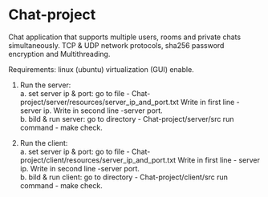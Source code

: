 # Chat-project
Chat application that supports multiple users, rooms and private chats simultaneously.  TCP &amp; UDP network protocols, sha256 password encryption and Multithreading.

Requirements: linux (ubuntu) virtualization (GUI) enable.
  
1. Run the server:   
    a. set server ip & port: 
         go to file - Chat-project/server/resources/server_ip_and_port.txt 
         Write in first line - server ip.
         Write in second line -server port.   
    b. bild & run server:
         go to directory - Chat-project/server/src
         run command - make check.
         
2. Run the client:   
    a. set server ip & port: 
         go to file - Chat-project/client/resources/server_ip_and_port.txt 
         Write in first line - server ip.
         Write in second line -server port.   
    b. bild & run client:
         go to directory - Chat-project/client/src
        run command - make check.

